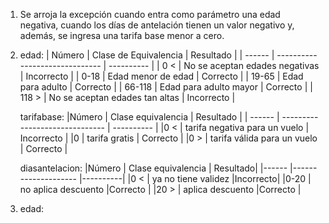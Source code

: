 1. Se arroja la excepción cuando entra como parámetro una edad negativa, cuando los días de antelación tienen un valor negativo y, además, se ingresa una tarifa base menor a cero.
2. edad:
      | Número | Clase de Equivalencia          | Resultado  |
      | ------ | ------------------------------ | ---------- |
      | 0 <    | No se aceptan edades negativas | Incorrecto |
      | 0-18   | Edad menor de edad             | Correcto   |
      | 19-65  | Edad para adulto               | Correcto   |
      | 66-118 | Edad para adulto mayor         | Correcto   |
      | 118 >  | No se aceptan edades tan altas | Incorrecto |
   
   tarifabase:
      |Número   | Clase equivalencia              | Resultado   |
      | ------  | ------------------------------  | ----------  |
      |0 <      | tarifa negativa para un vuelo   | Incorrecto  |
      |0        | tarifa gratis                   | Correcto    |
      |0 >      | tarifa válida para un vuelo     | Correcto    |
   
   diasantelacion:
     |Número | Clase equivalencia   | Resultado|
     |------ |--------------------  |----------|
     |0 <    | ya no tiene validez  |Incorrecto|
     |0-20   | no aplica descuento  |Correcto  |
     |20 >   | aplica descuento     |Correcto  |

4. edad:


